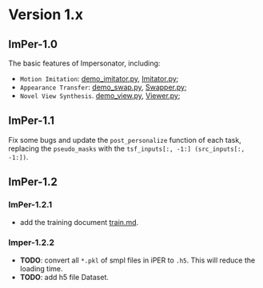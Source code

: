 # Version 1.x

## ImPer-1.0
The basic features of Impersonator, including:

* `Motion Imitation`: [demo_imitator.py](../demo_imitator.py), [Imitator.py](../models/imitator.py);
* `Appearance Transfer`: [demo_swap.py](../demo_swap.py), [Swapper.py](../models/swapper.py);
* `Novel View Synthesis`. [demo_view.py](../demo_view.py), [Viewer.py](../models/viewer.py);

## ImPer-1.1
Fix some bugs and update the `post_personalize` function of each task, replacing the `pseudo_masks` with the 
`tsf_inputs[:, -1:] (src_inputs[:, -1:])`.

## ImPer-1.2

### ImPer-1.2.1
* add the training document [train.md](../doc/train.md).

### Imper-1.2.2
* **TODO**: convert all `*.pkl` of smpl files in iPER to `.h5`. This will reduce the loading time.
* **TODO**: add h5 file Dataset. 